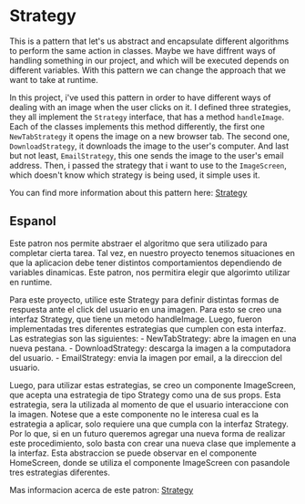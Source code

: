 # Strategy

This is a pattern that let's us abstract and encapsulate different algorithms to perform the same action in classes. Maybe we have diffrent ways of handling something in our project, and which will be executed depends on different variables. With this pattern we can change the approach that we want to take at runtime.

In this project, i've used this pattern in order to have different ways of dealing with an image when the user clicks on it. I defined three strategies, they all implement the `Strategy` interface, that has a method `handleImage`. Each of the classes implements this method differently, the first one `NewTabStrategy` it opens the image on a new browser tab. The second one, `DownloadStrategy`, it downloads the image to the user's computer. And last but not least, `EmailStrategy`, this one sends the image to the user's email address. Then, i passed the strategy that i want to use to the `ImageScreen`, which doesn't know which strategy is being used, it simple uses it. 

You can find more information about this pattern here: [Strategy](https://en.wikipedia.org/wiki/Strategy_pattern)

## Espanol

Este patron nos permite abstraer el algoritmo que sera utilizado para completar cierta tarea. Tal vez, en nuestro proyecto tenemos situaciones en que la aplicacion debe tener distintos comportamientos dependiendo de variables dinamicas. Este patron, nos permitira elegir que algorimto utilizar en runtime.

Para este proyecto, utilice este Strategy para definir distintas formas de respuesta ante el click del usuario en una imagen. Para esto se creo una interfaz Strategy, que tiene un metodo handleImage. Luego, fueron implementadas tres diferentes estrategias que cumplen con esta interfaz. Las estrategias son las siguientes:
    - NewTabStrategy: abre la imagen en una nueva pestana.
    - DownloadStrategy: descarga la imagen a la computadora del usuario.
    - EmailStrategy: envia la imagen por email, a la direccion del usuario.

Luego, para utilizar estas estrategias, se creo un componente ImageScreen, que acepta una estrategia de tipo Strategy como una de sus props. Esta estrategia, sera la utilizada al momento de que el usuario interaccione con la imagen. Notese que a este componente no le interesa cual es la estrategia a aplicar, solo requiere una que cumpla con la interfaz Strategy. Por lo que, si en un futuro queremos agregar una nueva forma de realizar este procedimiento, solo basta con crear una nueva clase que implemente a la interfaz. Esta abstraccion se puede observar en el componente HomeScreen, donde se utiliza el componente ImageScreen con pasandole tres estrategias diferentes.

Mas informacion acerca de este patron: [Strategy](https://en.wikipedia.org/wiki/Strategy_pattern)
